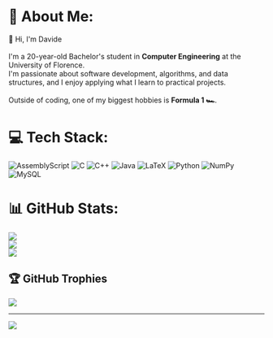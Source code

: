 # 💫 About Me:
👋 Hi, I'm Davide<br><br>I'm a 20-year-old Bachelor's student in **Computer Engineering** at the University of Florence.  <br>I'm passionate about software development, algorithms, and data structures, and I enjoy applying what I learn to practical projects.  <br><br>Outside of coding, one of my biggest hobbies is **Formula 1 🏎️**.


# 💻 Tech Stack:
![AssemblyScript](https://img.shields.io/badge/assembly%20script-%23000000.svg?style=for-the-badge&logo=assemblyscript&logoColor=white) ![C](https://img.shields.io/badge/c-%2300599C.svg?style=for-the-badge&logo=c&logoColor=white) ![C++](https://img.shields.io/badge/c++-%2300599C.svg?style=for-the-badge&logo=c%2B%2B&logoColor=white) ![Java](https://img.shields.io/badge/java-%23ED8B00.svg?style=for-the-badge&logo=openjdk&logoColor=white) ![LaTeX](https://img.shields.io/badge/latex-%23008080.svg?style=for-the-badge&logo=latex&logoColor=white) ![Python](https://img.shields.io/badge/python-3670A0?style=for-the-badge&logo=python&logoColor=ffdd54) ![NumPy](https://img.shields.io/badge/numpy-%23013243.svg?style=for-the-badge&logo=numpy&logoColor=white) ![MySQL](https://img.shields.io/badge/mysql-4479A1.svg?style=for-the-badge&logo=mysql&logoColor=white)
# 📊 GitHub Stats:
![](https://github-readme-stats.vercel.app/api?username=davidemeta&theme=dark&hide_border=false&include_all_commits=false&count_private=false)<br/>
![](https://nirzak-streak-stats.vercel.app/?user=davidemeta&theme=dark&hide_border=false)<br/>
![](https://github-readme-stats.vercel.app/api/top-langs/?username=davidemeta&theme=dark&hide_border=false&include_all_commits=false&count_private=false&layout=compact)

## 🏆 GitHub Trophies
![](https://github-profile-trophy.vercel.app/?username=davidemeta&theme=radical&no-frame=false&no-bg=true&margin-w=4)

---
[![](https://visitcount.itsvg.in/api?id=davidemeta&icon=0&color=0)](https://visitcount.itsvg.in)

<!-- Proudly created with GPRM ( https://gprm.itsvg.in ) -->
